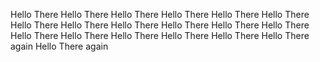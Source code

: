 Hello There
Hello There
Hello There
Hello There
Hello There
Hello There
Hello There
Hello There
Hello There
Hello There
Hello There
Hello There
Hello There
Hello There
Hello There
Hello There
Hello There
Hello There again
Hello There again
